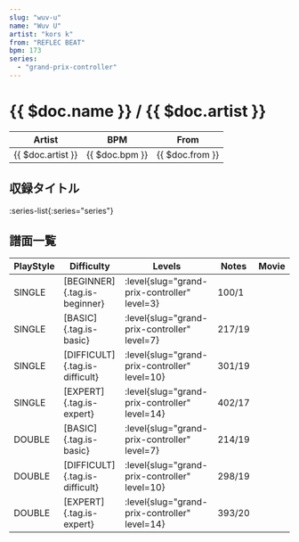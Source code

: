 ```yaml
---
slug: "wuv-u"
name: "Wuv U"
artist: "kors k"
from: "REFLEC BEAT"
bpm: 173
series:
  - "grand-prix-controller"
---
```


# {{ $doc.name }} / {{ $doc.artist }}

|Artist|BPM|From|
|------|---|----|
|{{ $doc.artist }}|{{ $doc.bpm }}|{{ $doc.from }}|

## 収録タイトル

:series-list{:series="series"}

## 譜面一覧

|PlayStyle|Difficulty|Levels|Notes|Movie|
|---------|----------|------|-----|-----|
|SINGLE|[BEGINNER]{.tag.is-beginner}|<div class="field is-grouped is-grouped-multiline"> :level{slug="grand-prix-controller" level=3}</div>|100/1||
|SINGLE|[BASIC]{.tag.is-basic}|<div class="field is-grouped is-grouped-multiline"> :level{slug="grand-prix-controller" level=7}</div>|217/19||
|SINGLE|[DIFFICULT]{.tag.is-difficult}|<div class="field is-grouped is-grouped-multiline"> :level{slug="grand-prix-controller" level=10}</div>|301/19||
|SINGLE|[EXPERT]{.tag.is-expert}|<div class="field is-grouped is-grouped-multiline"> :level{slug="grand-prix-controller" level=14}</div>|402/17||
|DOUBLE|[BASIC]{.tag.is-basic}|<div class="field is-grouped is-grouped-multiline"> :level{slug="grand-prix-controller" level=7}</div>|214/19||
|DOUBLE|[DIFFICULT]{.tag.is-difficult}|<div class="field is-grouped is-grouped-multiline"> :level{slug="grand-prix-controller" level=10}</div>|298/19||
|DOUBLE|[EXPERT]{.tag.is-expert}|<div class="field is-grouped is-grouped-multiline"> :level{slug="grand-prix-controller" level=14}</div>|393/20||

